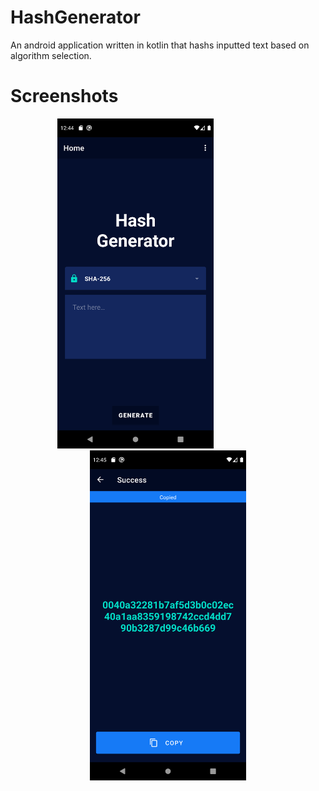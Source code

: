 # HashGenerator

An android application written in kotlin that hashs inputted text based on algorithm selection.

# Screenshots

<div align="center">
    <img src="sc/SC1.png" width="250px"</img>
  <img width="100px"></img>
  <img src="sc/SC2.png" width="250px"</img> 
</div>
